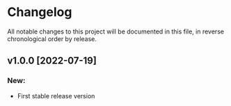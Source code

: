 # Changelog

All notable changes to this project will be documented in this file,
in reverse chronological order by release.

## v1.0.0 [2022-07-19]

### New:
* First stable release version
